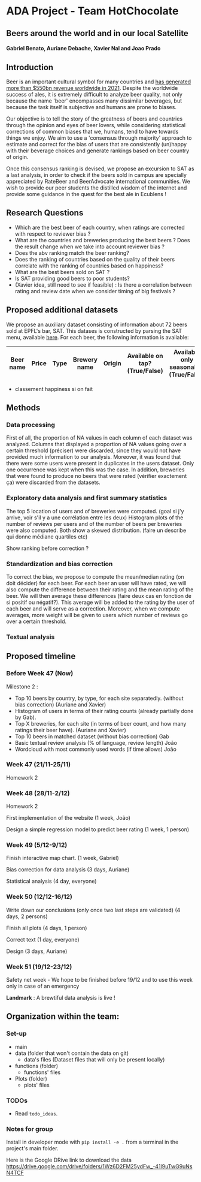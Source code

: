 # ADA Project - Team HotChocolate
## Beers around the world and in our local Satellite
#### Gabriel Benato, Auriane Debache, Xavier Nal and Joao Prado

## Introduction 

Beer is an important cultural symbol for many countries and [has generated more than $550bn revenue worldwide in 2021](https://www.statista.com/outlook/cmo/alcoholic-drinks/beer/worldwide#revenue). Despite the worldwide success of ales, it is extremely difficult to analyze beer quality, not only because the name 'beer' encompasses many dissimilar beverages, but because the task itself is subjective and humans are prone to biases.

Our objective is to tell the story of the greatness of beers and countries through the opinion and eyes of beer lovers, while considering statistical corrections of common biases that we, humans, tend to have towards things we enjoy. We aim to use a 'consensus through majority' approach to estimate and correct for the bias of users that are consistently (un)happy with their beverage choices and generate rankings based on beer country of origin. 

Once this consensus ranking is devised, we propose an excursion to SAT as a last analysis, in order to check if the beers sold in campus are specially appreciated by RateBeer and BeerAdvocate international communities. We wish to provide our peer students the distilled wisdom of the internet and provide some guidance in the quest for the best ale in Ecublens !

## Research Questions
- Which are the best beer of each country, when ratings are corrected with respect to reviewer bias ?
- What are the countries and breweries producing the best beers ? Does the result change when we take into account reviewer bias ?
- Does the abv ranking match the beer ranking?
- Does the ranking of countries based on the quality of their beers correlate with the ranking of countries based on happiness?
- What are the best beers sold on SAT ? 
- Is SAT providing good beers to poor students? 
- (Xavier idea, still need to see if feasible) : Is there a correlation between rating and review date when we consider timing of big festivals ?
  
## Proposed additional datasets

We propose an auxiliary dataset consisting of information about 72 beers sold at EPFL's bar, SAT. This datases is constructed by parsing the SAT menu, available [here](https://satellite.bar/bar/). For each beer, the following information is available: 

| Beer name | Price | Type | Brewery name | Origin | Available on tap? (True/False) | Available only seasonally? (True/False) | ABV | Serving volume |
|-----------|-------|------|--------------|--------|------------------|---------------------------|-----|----------------|

+ classement happiness si on fait

## Methods

### Data processing

First of all, the proportion of NA values in each column of each dataset was analyzed. Columns that displayed a proportion of NA values going over a certain threshold (préciser) were discarded, since they would not have provided much information to our analysis. Moreover, it was found that there were some users were present in duplicates in the users dataset. Only one occurrence was kept when this was the case. In addition, breweries that were found to produce no beers that were rated (vérifier exactement ça) were discarded from the datasets.  



### Exploratory data analysis and first summary statistics

The top 5 location of users and of breweries were computed. (goal si j'y arrive, voir s'il y a une corrélation entre les deux) 
Histogram plots of the number of reviews per users and of the number of beers per breweries were also computed. Both show a skewed distribution. 
(faire un describe qui donne médiane quartiles etc) 

Show ranking before correction ?

### Standardization and bias correction

To correct the bias, we propose to compute the mean/median rating (on doit décider) for each beer. For each beer an user will have rated, we will also compute the difference between their rating and the mean rating of the beer. We will then average these differences (faire deux cas en fonction de si positif ou négatif?). This average will be added to the rating by the user of each beer and will serve as a correction. Moreover, when we compute averages, more weight will be given to users which number of reviews go over a certain threshold. 

### Textual analysis

## Proposed timeline

### Before Week 47 (Now)

Milestone 2 : 
- Top 10 beers by country, by type, for each site separatedly. (without bias correction) (Auriane and Xavier)
- Histogram of users in terms of their rating counts (already partially done by Gab).
- Top X breweries, for each site (in terms of beer count, and how many ratings their beer have). (Auriane and Xavier)
- Top 10 beers in matched dataset (without bias correction) Gab
- Basic textual review analysis (% of language, review length) João
- Wordcloud with most commonly used words (if time allows) João


### Week 47 (21/11-25/11)
Homework 2
### Week 48 (28/11-2/12)
Homework 2

First implementation of the website (1 week, João)

Design a simple regression model to predict beer rating (1 week, 1 person)
### Week 49 (5/12-9/12)


Finish interactive map chart. (1 week, Gabriel)

Bias correction for data analysis (3 days, Auriane)

Statistical analysis (4 day, everyone)


### Week 50 (12/12-16/12)

Write down our conclusions (only once two last steps are validated) (4 days, 2 persons) 

Finish all plots (4 days, 1 person)

Correct text (1 day, everyone)

Design (3 days, Auriane)

### Week 51 (19/12-23/12)
Safety net week - We hope to be finished before 19/12 and to use this week only in case of an emergency

__Landmark__ : A brewtiful data analysis is live !

## Organization within the team:

### Set-up

- main
- data (folder that won't contain the data on git)
  - data's files (Dataset files that will only be present locally)
- functions (folder)
  - functions' files
- Plots (folder)
  - plots' files 
  
### TODOs
- Read ```todo_ideas```.

### Notes for group
Install in developer mode with `pip install -e .` from a terminal in the project's main folder.

Here is the Google DRive link to download the data 
https://drive.google.com/drive/folders/1Wz6D2FM25ydFw_-41I9uTwG9uNsN4TCF
